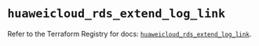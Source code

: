 # `huaweicloud_rds_extend_log_link`

Refer to the Terraform Registry for docs: [`huaweicloud_rds_extend_log_link`](https://registry.terraform.io/providers/huaweicloud/huaweicloud/1.71.1/docs/resources/rds_extend_log_link).

